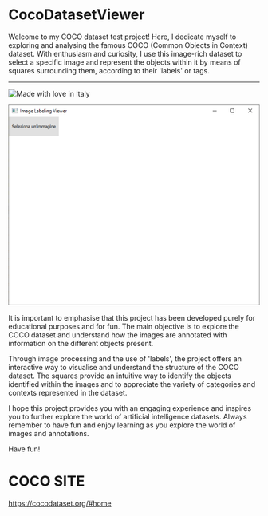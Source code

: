 # CocoDatasetViewer
Welcome to my COCO dataset test project! Here, I dedicate myself to exploring and analysing the famous COCO (Common Objects in Context) dataset. With enthusiasm and curiosity, I use this image-rich dataset to select a specific image and represent the objects within it by means of squares surrounding them, according to their 'labels' or tags.
***
![Made with love in Italy](https://madewithlove.now.sh/it?heart=true&colorA=%234d3c6f&template=for-the-badge)

![](https://github.com/DarkShrill/CocoDatasetViewer/blob/master/stuff/coco_dataset_viewer.PNG)

It is important to emphasise that this project has been developed purely for educational purposes and for fun. The main objective is to explore the COCO dataset and understand how the images are annotated with information on the different objects present.

Through image processing and the use of 'labels', the project offers an interactive way to visualise and understand the structure of the COCO dataset. The squares provide an intuitive way to identify the objects identified within the images and to appreciate the variety of categories and contexts represented in the dataset.

I hope this project provides you with an engaging experience and inspires you to further explore the world of artificial intelligence datasets. Always remember to have fun and enjoy learning as you explore the world of images and annotations.

Have fun!

# COCO SITE
https://cocodataset.org/#home
